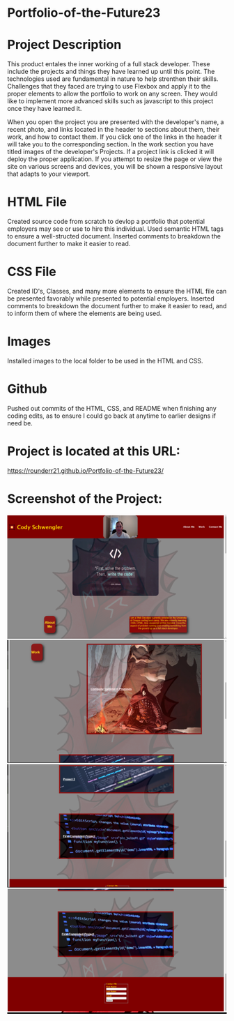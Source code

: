 # Portfolio-of-the-Future23

# Project Description

This product entales the inner working of a full stack developer. These include the projects and things they have learned up until this point. The technologies used are fundamental in nature to help strenthen their skills. Challenges that they faced are trying to use Flexbox and apply it to the proper elements to allow the portfolio to work on any screen. They would like to implement more advanced skills such as javascript to this project once they have learned it. 

When you open the project you are presented with the developer's name, a recent photo, and links located in the header to sections about them, their work, and how to contact them. If you click one of the links in the header it will take you to the corresponding section. In the work section you have titled images of the developer's Projects. If a project link is clicked it will deploy the proper application. If you attempt to resize the page or view the site on various screens and devices, you will be shown a responsive layout that adapts to your viewport.

# HTML File
Created source code from scratch to devlop a portfolio that potential employers may see or use to hire this individual. Used semantic HTML tags to ensure a well-structed document. Inserted comments to breakdown the document further to make it easier to read.

# CSS File
Created ID's, Classes, and many more elements to ensure the HTML file can be presented favorably while presented to potential employers. Inserted comments to breakdown the document further to make it easier to read, and to inform them of where the elements are being used.

# Images
Installed images to the local folder to be used in the HTML and CSS.

# Github
Pushed out commits of the HTML, CSS, and README when finishing any coding edits, as to ensure I could go back at anytime to earlier designs if need be.

# Project is located at this URL:

https://rounderr21.github.io/Portfolio-of-the-Future23/

# Screenshot of the Project:

![Alt text](/Assets/Images/Screenshot%20(81).png "Top of Page/About Me.")
![Alt text](/Assets/Images/Screenshot%20(82).png "Work")
![Alt text](/Assets/Images/Screenshot%20(83).png "Work Projects")
![Alt text](/Assets/Images/Screenshot%20(84).png "Contact me/Footer.")